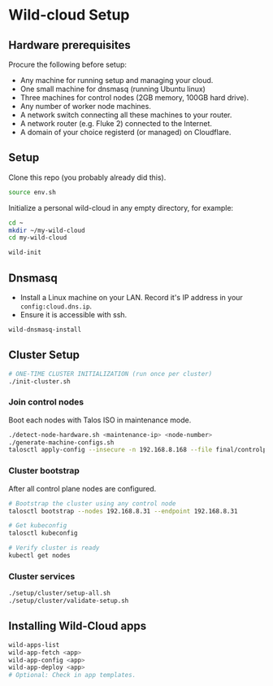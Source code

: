# Wild-cloud Setup

## Hardware prerequisites

Procure the following before setup:

- Any machine for running setup and managing your cloud.
- One small machine for dnsmasq (running Ubuntu linux)
- Three machines for control nodes (2GB memory, 100GB hard drive).
- Any number of worker node machines.
- A network switch connecting all these machines to your router.
- A network router (e.g. Fluke 2) connected to the Internet.
- A domain of your choice registerd (or managed) on Cloudflare.

## Setup

Clone this repo (you probably already did this).

```bash
source env.sh
```

Initialize a personal wild-cloud in any empty directory, for example:

```bash
cd ~
mkdir ~/my-wild-cloud
cd my-wild-cloud

wild-init
```

## Dnsmasq

- Install a Linux machine on your LAN. Record it's IP address in your `config:cloud.dns.ip`.
- Ensure it is accessible with ssh.

```bash
wild-dnsmasq-install
```

## Cluster Setup

```bash
# ONE-TIME CLUSTER INITIALIZATION (run once per cluster)
./init-cluster.sh
```

### Join control nodes

Boot each nodes with Talos ISO in maintenance mode.

```bash
./detect-node-hardware.sh <maintenance-ip> <node-number>
./generate-machine-configs.sh
talosctl apply-config --insecure -n 192.168.8.168 --file final/controlplane-node-1.yaml
```

### Cluster bootstrap

After all control plane nodes are configured.

```bash
# Bootstrap the cluster using any control node
talosctl bootstrap --nodes 192.168.8.31 --endpoint 192.168.8.31

# Get kubeconfig
talosctl kubeconfig

# Verify cluster is ready
kubectl get nodes
```

### Cluster services

```bash
./setup/cluster/setup-all.sh
./setup/cluster/validate-setup.sh
```

## Installing Wild-Cloud apps

```bash
wild-apps-list
wild-app-fetch <app>
wild-app-config <app>
wild-app-deploy <app>
# Optional: Check in app templates.
```
